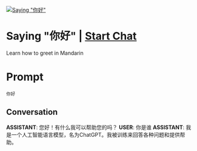 
[![Saying "你好"](https://flow-prompt-covers.s3.us-west-1.amazonaws.com/icon/illustrative/illus_1.png)](https://gptcall.net/chat.html?data=%7B%22contact%22%3A%7B%22id%22%3A%22lVDenDdfGX1baBAdH2RYu%22%2C%22flow%22%3Atrue%7D%7D)
# Saying "你好" | [Start Chat](https://gptcall.net/chat.html?data=%7B%22contact%22%3A%7B%22id%22%3A%22lVDenDdfGX1baBAdH2RYu%22%2C%22flow%22%3Atrue%7D%7D)
Learn how to greet in Mandarin

# Prompt

```
你好
```

## Conversation

**ASSISTANT**: 您好！有什么我可以帮助您的吗？
**USER**: 你是谁
**ASSISTANT**: 我是一个人工智能语言模型，名为ChatGPT。我被训练来回答各种问题和提供帮助。


